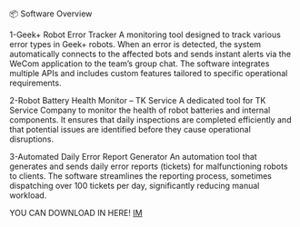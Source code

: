 📦 Software Overview

1-Geek+ Robot Error Tracker
A monitoring tool designed to track various error types in Geek+ robots. When an error is detected, the system automatically connects to the affected bots and sends instant alerts via the WeCom application to the team’s group chat. The software integrates multiple APIs and includes custom features tailored to specific operational requirements.

2-Robot Battery Health Monitor – TK Service
A dedicated tool for TK Service Company to monitor the health of robot batteries and internal components. It ensures that daily inspections are completed efficiently and that potential issues are identified before they cause operational disruptions.

3-Automated Daily Error Report Generator
An automation tool that generates and sends daily error reports (tickets) for malfunctioning robots to clients. The software streamlines the reporting process, sometimes dispatching over 100 tickets per day, significantly reducing manual workload.

YOU CAN DOWNLOAD IN HERE!
[IM](https://drive.google.com/file/d/1W6YqWYJY-xAR0nWYLFekHKHG4X2n62Ii/view?usp=sharing)

